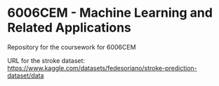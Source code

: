 # 6006CEM - Machine Learning and Related Applications 
Repository for the coursework for 6006CEM

URL for the stroke dataset: https://www.kaggle.com/datasets/fedesoriano/stroke-prediction-dataset/data
